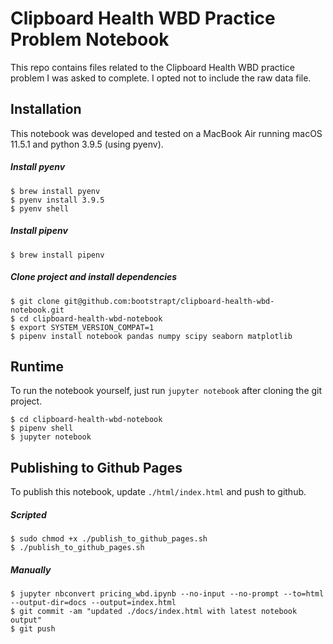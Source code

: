 # Clipboard Health WBD Practice Problem Notebook
This repo contains files related to the Clipboard Health WBD practice problem I was asked to complete. I opted not to include the raw data file. 

## Installation
This notebook was developed and tested on a MacBook Air running macOS 11.5.1 and python 3.9.5 (using pyenv).
##### Install pyenv
```
$ brew install pyenv
$ pyenv install 3.9.5
$ pyenv shell
```

##### Install pipenv
```
$ brew install pipenv
```

##### Clone project and install dependencies
```
$ git clone git@github.com:bootstrapt/clipboard-health-wbd-notebook.git
$ cd clipboard-health-wbd-notebook
$ export SYSTEM_VERSION_COMPAT=1
$ pipenv install notebook pandas numpy scipy seaborn matplotlib
```

## Runtime
To run the notebook yourself, just run `jupyter notebook` after cloning the git project.
```
$ cd clipboard-health-wbd-notebook
$ pipenv shell
$ jupyter notebook
```

## Publishing to Github Pages
To publish this notebook, update `./html/index.html` and push to github. 
##### Scripted
```
$ sudo chmod +x ./publish_to_github_pages.sh
$ ./publish_to_github_pages.sh
```
##### Manually
```
$ jupyter nbconvert pricing_wbd.ipynb --no-input --no-prompt --to=html --output-dir=docs --output=index.html
$ git commit -am "updated ./docs/index.html with latest notebook output"
$ git push
```
